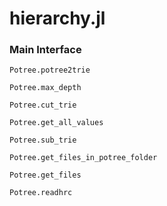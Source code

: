 # hierarchy.jl



### Main Interface

```@docs
Potree.potree2trie
```

```@docs
Potree.max_depth
```

```@docs
Potree.cut_trie
```

```@docs
Potree.get_all_values
```
```@docs
Potree.sub_trie
```
```@docs
Potree.get_files_in_potree_folder
```

```@docs
Potree.get_files
```

```@docs
Potree.readhrc
```